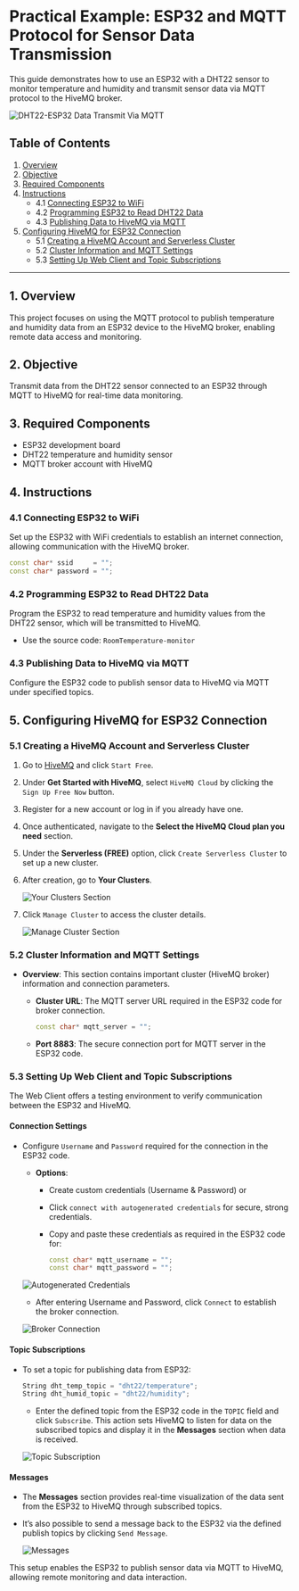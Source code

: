 # Practical Example: ESP32 and MQTT Protocol for Sensor Data Transmission

This guide demonstrates how to use an ESP32 with a DHT22 sensor to monitor temperature and humidity and transmit sensor data via MQTT protocol to the HiveMQ broker.

   ![DHT22-ESP32 Data Transmit Via MQTT](../../images/ESP32_DHT22_HveMQ_Connect.png)

## Table of Contents
1. [Overview](#overview)
2. [Objective](#objective)
3. [Required Components](#required-components)
4. [Instructions](#instructions)
   - 4.1 [Connecting ESP32 to WiFi](#41-connecting-esp32-to-wifi)
   - 4.2 [Programming ESP32 to Read DHT22 Data](#42-programming-esp32-to-read-dht22-data)
   - 4.3 [Publishing Data to HiveMQ via MQTT](#43-publishing-data-to-hivemq-via-mqtt)
5. [Configuring HiveMQ for ESP32 Connection](#configuring-hivemq-for-esp32-connection)
   - 5.1 [Creating a HiveMQ Account and Serverless Cluster](#51-creating-a-hivemq-account-and-serverless-cluster)
   - 5.2 [Cluster Information and MQTT Settings](#52-cluster-information-and-mqtt-settings)
   - 5.3 [Setting Up Web Client and Topic Subscriptions](#53-setting-up-web-client-and-topic-subscriptions)

---

## 1. Overview
This project focuses on using the MQTT protocol to publish temperature and humidity data from an ESP32 device to the HiveMQ broker, enabling remote data access and monitoring.

## 2. Objective
Transmit data from the DHT22 sensor connected to an ESP32 through MQTT to HiveMQ for real-time data monitoring.

## 3. Required Components
- ESP32 development board
- DHT22 temperature and humidity sensor
- MQTT broker account with HiveMQ

## 4. Instructions

### 4.1 Connecting ESP32 to WiFi
Set up the ESP32 with WiFi credentials to establish an internet connection, allowing communication with the HiveMQ broker.
```cpp
const char* ssid     = "";
const char* password = "";
```

### 4.2 Programming ESP32 to Read DHT22 Data
Program the ESP32 to read temperature and humidity values from the DHT22 sensor, which will be transmitted to HiveMQ.
  - Use the source code: `RoomTemperature-monitor`

### 4.3 Publishing Data to HiveMQ via MQTT
Configure the ESP32 code to publish sensor data to HiveMQ via MQTT under specified topics.

## 5. Configuring HiveMQ for ESP32 Connection

### 5.1 Creating a HiveMQ Account and Serverless Cluster

1. Go to [HiveMQ](https://www.hivemq.com/) and click `Start Free`.
2. Under **Get Started with HiveMQ**, select `HiveMQ Cloud` by clicking the `Sign Up Free Now` button.
3. Register for a new account or log in if you already have one.
4. Once authenticated, navigate to the **Select the HiveMQ Cloud plan you need** section.
5. Under the **Serverless (FREE)** option, click `Create Serverless Cluster` to set up a new cluster.
6. After creation, go to **Your Clusters**.

   ![Your Clusters Section](../../images/HiveMQ_Clusters.png)

7. Click `Manage Cluster` to access the cluster details.

   ![Manage Cluster Section](../../images/HiveMQ_Cluster_Information_Section.png)

### 5.2 Cluster Information and MQTT Settings

- **Overview**: This section contains important cluster (HiveMQ broker) information and connection parameters.
  - **Cluster URL**: The MQTT server URL required in the ESP32 code for broker connection.

    ```cpp
    const char* mqtt_server = "";
    ```

  - **Port 8883**: The secure connection port for MQTT server in the ESP32 code.

### 5.3 Setting Up Web Client and Topic Subscriptions

The Web Client offers a testing environment to verify communication between the ESP32 and HiveMQ.

#### Connection Settings
- Configure `Username` and `Password` required for the connection in the ESP32 code.
  - **Options**:
    - Create custom credentials (Username & Password) or
    - Click `connect with autogenerated credentials` for secure, strong credentials.
    - Copy and paste these credentials as required in the ESP32 code for:

      ```cpp
      const char* mqtt_username = "";
      const char* mqtt_password = "";
      ```

   ![Autogenerated Credentials](../../images/HiveMQ_auto_generated_credddentials.png)

    - After entering Username and Password, click `Connect` to establish the broker connection.

   ![Broker Connection](../../images/HiveMQ_broker_connect.png)

#### Topic Subscriptions
- To set a topic for publishing data from ESP32:

  ```cpp
  String dht_temp_topic = "dht22/temperature";
  String dht_humid_topic = "dht22/humidity";
  ```
  
  - Enter the defined topic from the ESP32 code in the `TOPIC` field and click `Subscribe`. This action sets HiveMQ to listen for data on the subscribed topics and display it in the **Messages** section when data is received.

   ![Topic Subscription](../../images/HiveMQ_Topics_Subscription.png)

#### Messages
- The **Messages** section provides real-time visualization of the data sent from the ESP32 to HiveMQ through subscribed topics.
- It’s also possible to send a message back to the ESP32 via the defined publish topics by clicking `Send Message`.

   ![Messages](../../images/HiveMQ_Messages.png)

This setup enables the ESP32 to publish sensor data via MQTT to HiveMQ, allowing remote monitoring and data interaction.
